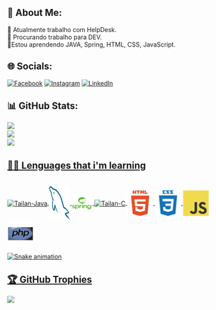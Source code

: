 ## 💫 About Me:
🔭 Atualmente trabalho com HelpDesk.<br>👯 Procurando trabalho para DEV.<br>🌱Estou aprendendo JAVA, Spring, HTML, CSS, JavaScript.<br>


## 🌐 Socials:
[![Facebook](https://img.shields.io/badge/Facebook-%231877F2.svg?logo=Facebook&logoColor=white)](https://facebook.com/tailan.rodrigues.94) [![Instagram](https://img.shields.io/badge/Instagram-%23E4405F.svg?logo=Instagram&logoColor=white)](https://instagram.com/tailanrk) [![LinkedIn](https://img.shields.io/badge/LinkedIn-%230077B5.svg?logo=linkedin&logoColor=white)](https://linkedin.com/in/tailan-krummenauer-61382b181) 


## 📊 GitHub Stats:
![](https://github-readme-stats.vercel.app/api?username=Tailankrummenauer&theme=vue&hide_border=false&include_all_commits=false&count_private=false)<br/>
![](https://github-readme-streak-stats.herokuapp.com/?user=Tailankrummenauer&theme=vue&hide_border=false)<br/>
![](https://github-readme-stats.vercel.app/api/top-langs/?username=Tailankrummenauer&theme=vue&hide_border=false&include_all_commits=false&count_private=false&layout=compact)

<div align="">
  <a href="https://github.com/Tailankrummenauer">
 
  ## 👨‍💻 Lenguages that i'm learning
  <div style="display: inline_block"><br>
  <img align="center" alt="Tailan-Java" height="60" width="48" src="https://cdn.jsdelivr.net/gh/devicons/devicon/icons/java/java-original-wordmark.svg">
  <img align="center" alt="Tailan-MySQL" height="80" width="48" src="https://github.com/devicons/devicon/blob/master/icons/mysql/mysql-plain.svg">
  <img align="center" alt="Tailan-Spring" height="40" width="48" src="https://github.com/devicons/devicon/blob/master/icons/spring/spring-original-wordmark.svg">
  <img align="center" alt="Tailan-C" height="40" width="48" src="https://cdn.jsdelivr.net/gh/devicons/devicon/icons/c/c-original.svg">
  <img align="center" alt="Tailan-HTML" height="60" width="60" src="https://github.com/devicons/devicon/blob/master/icons/html5/html5-plain-wordmark.svg">
  <img align="center" alt="Tailan-CSS" height="60" width="60" src="https://github.com/devicons/devicon/blob/master/icons/css3/css3-plain-wordmark.svg">
  <img align="center" alt="Tailan-Js" height="60" width="60" src="https://github.com/devicons/devicon/blob/master/icons/javascript/javascript-original.svg">
  <img align="center" alt="Tailan-PHP" height="60" width="60" src="https://github.com/devicons/devicon/blob/master/icons/php/php-original.svg">
</div>

   
  ![Snake animation](https://github.com/Tailankrummenauer/Tailankrummenauer/blob/output/github-contribution-grid-snake.svg)
  
  ## 🏆 GitHub Trophies
![](https://github-profile-trophy.vercel.app/?username=Tailankrummenauer&theme=juicyfresh&no-frame=false&no-bg=true&margin-w=4)
  </div>
